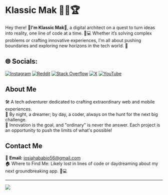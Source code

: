 # **Klassic Mak** 🚀✨🏆 

Hey there! 👋**I'm Klassic Mak**👋, a digital architect on a quest to turn ideas into reality, one line of code at a time. 🚀💻 Whether it’s solving complex problems or crafting innovative experiences, I’m all about pushing boundaries and exploring new horizons in the tech world. 🌟




## 🌐 Socials:
[![Instagram](https://img.shields.io/badge/Instagram-%23E4405F.svg?logo=Instagram&logoColor=white)](https://instagram.com/klassic_keys) [![Reddit](https://img.shields.io/badge/Reddit-%23FF4500.svg?logo=Reddit&logoColor=white)](https://reddit.com/user/AshamedSite9915) [![Stack Overflow](https://img.shields.io/badge/-Stackoverflow-FE7A16?logo=stack-overflow&logoColor=white)](https://stackoverflow.com/users/25506022) [![X](https://img.shields.io/badge/X-black.svg?logo=X&logoColor=white)](https://x.com/klassic_mak) [![YouTube](https://img.shields.io/badge/YouTube-%23FF0000.svg?logo=YouTube&logoColor=white)](https://youtube.com/@klassictechs) 

## **About Me**  
🛠 A tech adventurer dedicated to crafting extraordinary web and mobile experiences.  
🌌 By night, a dreamer; by day, a coder, always on the hunt for the next big challenge.  
🎯 Innovation is the goal, and "ordinary" is never the answer. Each project is an opportunity to push the limits of what's possible!
 

## **Contact Me**  
📩 **Email:** [josiahababio56@gmail.com](mailto:josiahababio56@gmail.com)  
🏠 Where to Find Me: Likely lost in lines of code or daydreaming about my next groundbreaking app. 🚀💻


---
[![](https://visitcount.itsvg.in/api?id=Klassic-Mak&label=Profile%20Views&color=1&icon=5&pretty=true)](https://visitcount.itsvg.in)


